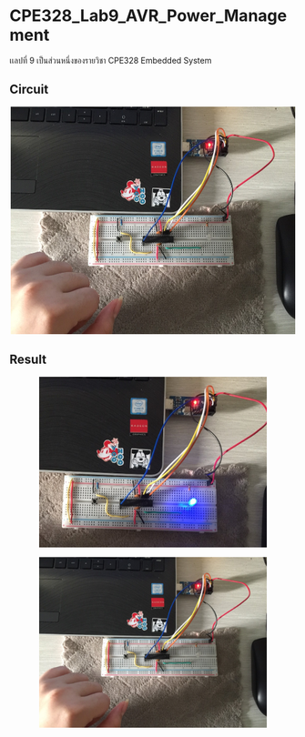 # CPE328_Lab9_AVR_Power_Management
เเลปที่ 9 เป็นส่วนหนึ่งของรายวิชา CPE328 Embedded System 

## Circuit 
<p align="center"><img src="sleep.jpg" width=500 height=400 ></p>

## Result 
<p align="center"><img src="wake.jpg" width=400 height=300 alt="Wake" ></p>
<p align="center"><img src="sleep.jpg" width=400 height=300 alt="Sleep" ></p>


